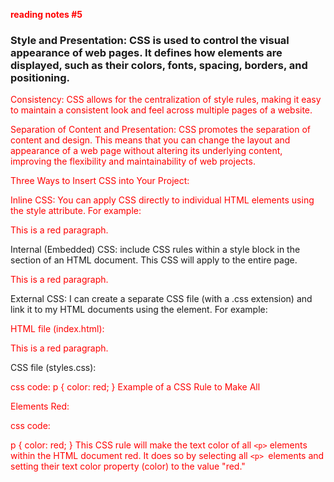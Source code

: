 **reading notes #5**


### Style and Presentation: CSS is used to control the visual appearance of web pages. It defines how elements are displayed, such as their colors, fonts, spacing, borders, and positioning.

Consistency: CSS allows for the centralization of style rules, making it easy to maintain a consistent look and feel across multiple pages of a website.

Separation of Content and Presentation: CSS promotes the separation of content and design. This means that you can change the layout and appearance of a web page without altering its underlying content, improving the flexibility and maintainability of web projects.

Three Ways to Insert CSS into Your Project:

Inline CSS: You can apply CSS directly to individual HTML elements using the style attribute. For example:


<p style="color: red;">This is a red paragraph.</p>
Internal (Embedded) CSS: include CSS rules within a style block in the <head> section of an HTML document. This CSS will apply to the entire page. 

<head>
    <style>
        p {
            color: red;
        }
    </style>
</head>
<body>
    <p>This is a red paragraph.</p>
</body>
External CSS: I can create a separate CSS file (with a .css extension) and link it to my HTML documents using the <link> element. For example:

HTML file (index.html):


<head>
    <link rel="stylesheet" type="text/css" href="styles.css">
</head>
<body>
    <p>This is a red paragraph.</p>
</body>
CSS file (styles.css):

css code: 
p {
    color: red;
}
Example of a CSS Rule to Make All <p> Elements Red:

css code:

p {
    color: red;
}
This CSS rule will make the text color of all `<p>` elements within the HTML document red. It does so by selecting all `<p> `elements and setting their text color property (color) to the value "red."